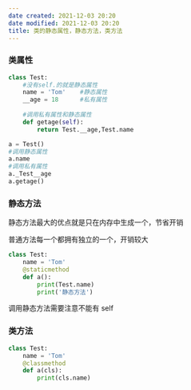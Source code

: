 ```yaml
---
date created: 2021-12-03 20:20
date modified: 2021-12-03 20:20
title: 类的静态属性，静态方法，类方法
---
```

### 类属性
```python
class Test:
    #没有self.的就是静态属性
    name = 'Tom'    #静态属性
    __age = 18      #私有属性
    
    #调用私有属性和静态属性
    def getage(self):
        return Test.__age,Test.name

a = Test()
#调用静态属性
a.name
#调用私有属性
a._Test__age
a.getage()
```

### 静态方法
静态方法最大的优点就是只在内存中生成一个，节省开销

普通方法每一个都拥有独立的一个，开销较大

```python
class Test:
    name = 'Tom'
    @staticmethod
    def a():
        print(Test.name)
        print('静态方法')
```
调用静态方法需要注意不能有 self

### 类方法
```python
class Test:
    name = 'Tom'
    @classmethod
    def a(cls):
        print(cls.name)
```

